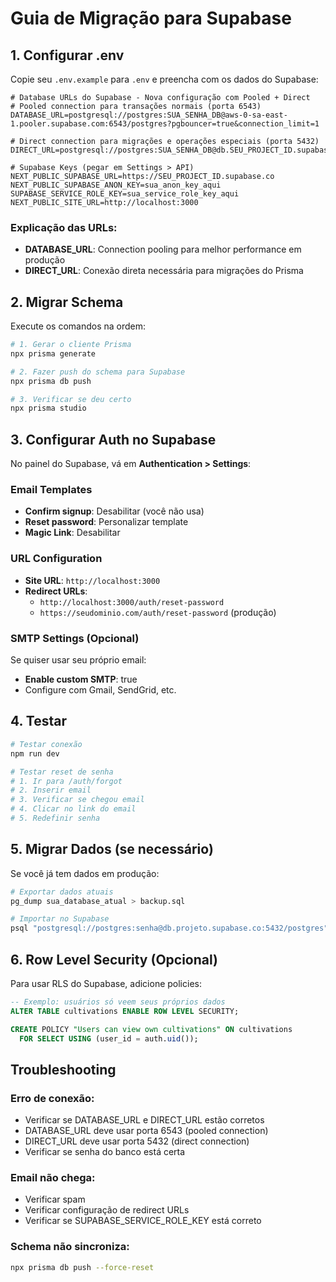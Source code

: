 # Guia de Migração para Supabase

## 1. Configurar .env

Copie seu `.env.example` para `.env` e preencha com os dados do Supabase:

```env
# Database URLs do Supabase - Nova configuração com Pooled + Direct
# Pooled connection para transações normais (porta 6543)
DATABASE_URL=postgresql://postgres:SUA_SENHA_DB@aws-0-sa-east-1.pooler.supabase.com:6543/postgres?pgbouncer=true&connection_limit=1

# Direct connection para migrações e operações especiais (porta 5432)
DIRECT_URL=postgresql://postgres:SUA_SENHA_DB@db.SEU_PROJECT_ID.supabase.co:5432/postgres

# Supabase Keys (pegar em Settings > API)
NEXT_PUBLIC_SUPABASE_URL=https://SEU_PROJECT_ID.supabase.co
NEXT_PUBLIC_SUPABASE_ANON_KEY=sua_anon_key_aqui
SUPABASE_SERVICE_ROLE_KEY=sua_service_role_key_aqui
NEXT_PUBLIC_SITE_URL=http://localhost:3000
```

### Explicação das URLs:
- **DATABASE_URL**: Connection pooling para melhor performance em produção
- **DIRECT_URL**: Conexão direta necessária para migrações do Prisma

## 2. Migrar Schema

Execute os comandos na ordem:

```bash
# 1. Gerar o cliente Prisma
npx prisma generate

# 2. Fazer push do schema para Supabase
npx prisma db push

# 3. Verificar se deu certo
npx prisma studio
```

## 3. Configurar Auth no Supabase

No painel do Supabase, vá em **Authentication > Settings**:

### Email Templates
- **Confirm signup**: Desabilitar (você não usa)
- **Reset password**: Personalizar template
- **Magic Link**: Desabilitar

### URL Configuration
- **Site URL**: `http://localhost:3000`
- **Redirect URLs**: 
  - `http://localhost:3000/auth/reset-password`
  - `https://seudominio.com/auth/reset-password` (produção)

### SMTP Settings (Opcional)
Se quiser usar seu próprio email:
- **Enable custom SMTP**: true
- Configure com Gmail, SendGrid, etc.

## 4. Testar

```bash
# Testar conexão
npm run dev

# Testar reset de senha
# 1. Ir para /auth/forgot
# 2. Inserir email
# 3. Verificar se chegou email
# 4. Clicar no link do email
# 5. Redefinir senha
```

## 5. Migrar Dados (se necessário)

Se você já tem dados em produção:

```bash
# Exportar dados atuais
pg_dump sua_database_atual > backup.sql

# Importar no Supabase
psql "postgresql://postgres:senha@db.projeto.supabase.co:5432/postgres" < backup.sql
```

## 6. Row Level Security (Opcional)

Para usar RLS do Supabase, adicione policies:

```sql
-- Exemplo: usuários só veem seus próprios dados
ALTER TABLE cultivations ENABLE ROW LEVEL SECURITY;

CREATE POLICY "Users can view own cultivations" ON cultivations
  FOR SELECT USING (user_id = auth.uid());
```

## Troubleshooting

### Erro de conexão:
- Verificar se DATABASE_URL e DIRECT_URL estão corretos
- DATABASE_URL deve usar porta 6543 (pooled connection)
- DIRECT_URL deve usar porta 5432 (direct connection)
- Verificar se senha do banco está certa

### Email não chega:
- Verificar spam
- Verificar configuração de redirect URLs
- Verificar se SUPABASE_SERVICE_ROLE_KEY está correto

### Schema não sincroniza:
```bash
npx prisma db push --force-reset
```